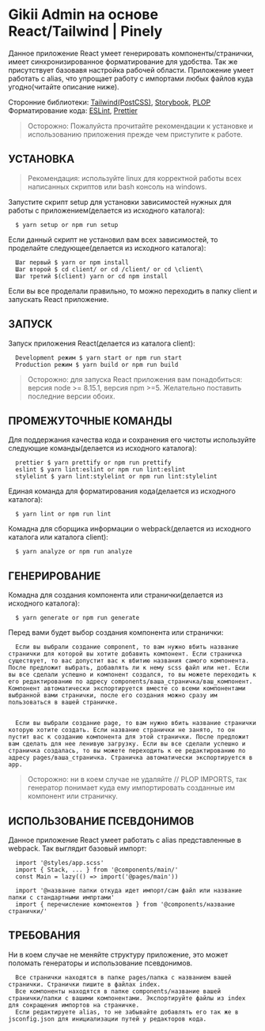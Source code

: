 # Gikii Admin на основе React/Tailwind | Pinely

Данное приложение React умеет генерировать компоненты/странички, имеет синхронизированное форматирование для удобства. Так же присутствует базовавя настройка рабочей области. Приложение умеет работать с alias, что упрощает работу с импортами любых файлов куда угодно(читайте описание ниже).

Сторонние библиотеки: [Tailwind(PostCSS)](https://tailwindcss.com/), [Storybook](https://storybook.js.org/), [PLOP](https://plopjs.com/)
Форматирование кода: [ESLint](https://eslint.org/), [Prettier](https://prettier.io/)

> Осторожно: Пожалуйста прочитайте рекомендации к установке и использованию приложения прежде чем приступите к работе.

## УСТАНОВКА

> Рекомендация: используйте linux для корректной работы всех написанных скриптов или bash консоль на windows.

Запустите скрипт setup для установки зависимостей нужных для работы с приложением(делается из исходного каталога):

      $ yarn setup or npm run setup

Если данный скрипт не установил вам всех зависимостей, то проделайте следующее(делается из исходного каталога):

      Шаг первый $ yarn or npm install
      Шаг второй $ cd client/ or cd /client/ or cd \client\
      Шаг третий $(client) yarn or cd npm install

Если вы все проделали правильно, то можно переходить в папку client и запускать React приложение.

## ЗАПУСК

Запуск приложения React(делается из каталога client):

      Development режим $ yarn start or npm run start
      Production режим $ yarn build or npm run build

> Осторожно: для запуска React приложения вам понадобиться: версия node >= 8.15.1, версия npm >=5. Желательно поставить последние версии обоих.

## ПРОМЕЖУТОЧНЫЕ КОМАНДЫ

Для поддержания качества кода и сохранения его чистоты используйте следующие команды(делается из исходного каталога):

      prettier $ yarn prettify or npm run prettify
      eslint $ yarn lint:eslint or npm run lint:eslint
      stylelint $ yarn lint:stylelint or npm run lint:stylelint

Единая команда для форматирования кода(делается из исходного каталога):

      $ yarn lint or npm run lint

Комадна для сборщика информации о webpack(делается из исходного каталога или каталога client):

      $ yarn analyze or npm run analyze

## ГЕНЕРИРОВАНИЕ

Комадна для создания компонента или странички(делается из исходного каталога):

      $ yarn generate or npm run generate

Перед вами будет выбор создания компонента или странички:

      Если вы выбрали создание component, то вам нужно вбить название странички для которой вы хотите добавить компонент. Если страничка существует, то вас допустит вас к вбитию названия самого компонента. После предложит выбрать, добавлять ли к нему scss файл или нет. Если вы все сделали успешно и компонент создался, то вы можете переходить к его редактированию по адресу components/ваша_страничка/ваш_компонент. Компонент автоматически экспортируется вместе со всеми компонентами выбранной вами странички, после его создания можно сразу им пользоваться в вашей страничке.


      Если вы выбрали создание page, то вам нужно вбить название странички которую хотите создать. Если название странички не занято, то он пустит вас к созданию компонента для этой странички. После предложит вам сделать для нее ленивую загрузку. Если вы все сделали успешно и страничка создалась, то вы можете переходить к ее редактированию по адресу pages/ваша_страничка. Страничка автоматически экспортируется в app.

> Осторожно: ни в коем случае не удаляйте // PLOP IMPORTS, так генератор понимает куда ему импортировать созданные им компонент или страничку.

## ИСПОЛЬЗОВАНИЕ ПСЕВДОНИМОВ

Данное приложение React умеет работать с alias представленные в webpack.
Так выглядит базовый импорт:

      import '@styles/app.scss'
      import { Stack, ... } from '@components/main/'
      const Main = lazy(() => import('@pages/main'))

      import '@название папки откуда идет импорт/сам файл или название папки с стандартными импртами'
      import { перечисление компонентов } from '@components/название странички/'

## ТРЕБОВАНИЯ

Ни в коем случае не меняйте структуру приложение, это может поломать генераторы и использование псевдонимов.

      Все странички находятся в папке pages/папка с названием вашей странички. Странички пишите в файлах index.
      Все компоненты находятся в папке components/название вашей странички/папки с вашими компонентами. Экспортируйте файлы из index для сокращения импортов на страничке.
      Если редактируете alias, то не забывайте добавлять его так же в jsconfig.json для инициализации путей у редакторов кода.
